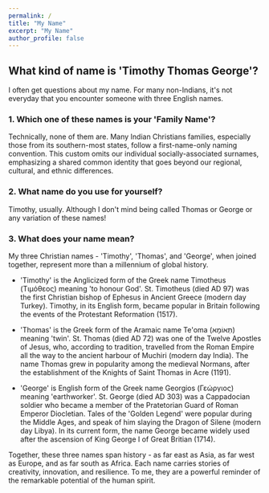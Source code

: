 ```yaml
---
permalink: /
title: "My Name"
excerpt: "My Name"
author_profile: false
---
```


## What kind of name is 'Timothy Thomas George'?

I often get questions about my name. For many non-Indians, it's not everyday that you encounter someone with three English names. 

### 1. Which one of these names is your 'Family Name'?

Technically, none of them are. Many Indian Christians families, especially those from its southern-most states, follow a first-name-only naming convention. This custom omits our individual socially-associated surnames, emphasizing a shared common identity that goes beyond our regional, cultural, and ethnic differences.

### 2. What name do you use for yourself?

Timothy, usually. Although I don't mind being called Thomas or George or any variation of these names!

### 3. What does your name mean?

My three Christian names - 'Timothy', 'Thomas', and 'George', when joined together, represent more than a millennium of global history.

- 'Timothy' is the Anglicized form of the Greek name Timotheus (Τιμόθεος) meaning 'to honour God'. St. Timotheus (died AD 97) was the first Christian bishop of Ephesus in Ancient Greece (modern day Turkey). Timothy, in its English form, became popular in Britain following the events of the Protestant Reformation (1517).

- 'Thomas' is the Greek form of the Aramaic name Te'oma (תְּאוֹמָא) meaning 'twin'. St. Thomas (died AD 72) was one of the Twelve Apostles of Jesus, who, according to tradition, travelled from the Roman Empire all the way to the ancient harbour of Muchiri (modern day India). The name Thomas grew in popularity among the medieval Normans, after the establishment of the Knights of Saint Thomas in Acre (1191).

- 'George' is English form of the Greek name Georgios (Γεώργιος) meaning 'earthworker'. St. George (died AD 303) was a Cappadocian soldier who became a member of the Pratetorian Guard of Roman Emperor Diocletian. Tales of the 'Golden Legend' were popular during the Middle Ages, and speak of him slaying the Dragon of Silene (modern day Libya). In its current form, the name George became widely used after the ascension of King George I of Great Britian (1714).

Together, these three names span history - as far east as Asia, as far west as Europe, and as far south as Africa. Each name carries stories of creativity, innovation, and resilience. To me, they are a powerful reminder of the remarkable potential of the human spirit.
